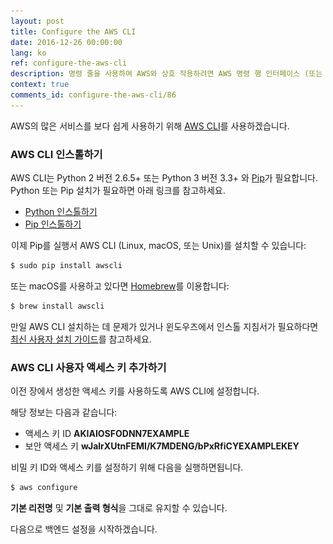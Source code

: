 ```yaml
---
layout: post
title: Configure the AWS CLI
date: 2016-12-26 00:00:00
lang: ko 
ref: configure-the-aws-cli
description: 명령 줄을 사용하여 AWS와 상호 작용하려면 AWS 명령 행 인터페이스 (또는 AWS CLI)를 설치해야합니다. 또한 AWS 콘솔의 IAM 사용자 액세스 키 ID 및 비밀 액세스 키를 사용하여 구성해야합니다.
context: true
comments_id: configure-the-aws-cli/86
---
```


AWS의 많은 서비스를 보다 쉽게 사용하기 위해 [AWS CLI](https://aws.amazon.com/cli/)를 사용하겠습니다.

### AWS CLI 인스톨하기

AWS CLI는 Python 2 버전 2.6.5+ 또는 Python 3 버전 3.3+ 와 [Pip](https://pypi.python.org/pypi/pip)가 필요합니다. Python 또는 Pip 설치가 필요하면 아래 링크를 참고하세요.

- [Python 인스톨하기](https://www.python.org/downloads/)
- [Pip 인스톨하기](https://pip.pypa.io/en/stable/installing/)

<img class="code-marker" src="/assets/s.png" />이제 Pip를 실행서 AWS CLI (Linux, macOS, 또는 Unix)를 설치할 수 있습니다:

``` bash
$ sudo pip install awscli
```

또는 macOS를 사용하고 있다면 [Homebrew](https://brew.sh)를 이용합니다:

``` bash
$ brew install awscli
```

만일 AWS CLI 설치하는 데 문제가 있거나 윈도우즈에서 인스톨 지침서가 필요하다면 [최신 사용자 설치 가이드](http://docs.aws.amazon.com/cli/latest/userguide/installing.html)를 참고하세요.

### AWS CLI 사용자 액세스 키 추가하기

이전 장에서 생성한 액세스 키를 사용하도록 AWS CLI에 설정합니다.

해당 정보는 다음과 같습니다:

- 액세스 키 ID **AKIAIOSFODNN7EXAMPLE**
- 보안 액세스 키 **wJalrXUtnFEMI/K7MDENG/bPxRfiCYEXAMPLEKEY**

<img class="code-marker" src="/assets/s.png" />비밀 키 ID와 액세스 키를 설정하기 위해 다음을 실행하면됩니다.

``` bash
$ aws configure
```

**기본 리전명** 및 **기본 출력 형식**을 그대로 유지할 수 있습니다.

다음으로 백엔드 설정을 시작하겠습니다.
